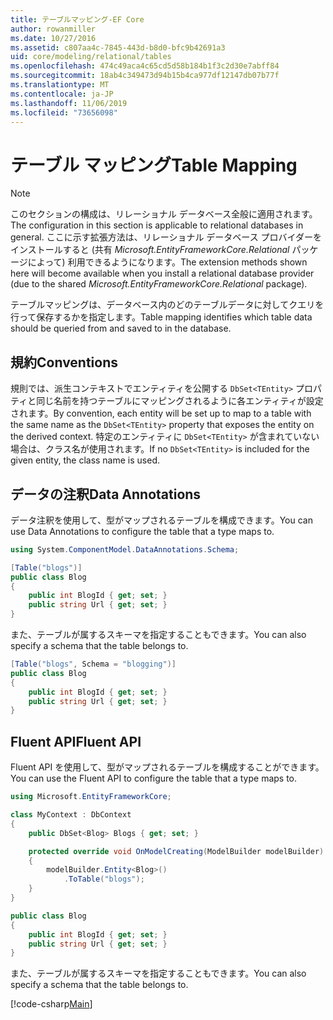 ```yaml
---
title: テーブルマッピング-EF Core
author: rowanmiller
ms.date: 10/27/2016
ms.assetid: c807aa4c-7845-443d-b8d0-bfc9b42691a3
uid: core/modeling/relational/tables
ms.openlocfilehash: 474c49aca4c65cd5d58b184b1f3c2d30e7abff84
ms.sourcegitcommit: 18ab4c349473d94b15b4ca977df12147db07b77f
ms.translationtype: MT
ms.contentlocale: ja-JP
ms.lasthandoff: 11/06/2019
ms.locfileid: "73656098"
---
```

# <a name="table-mapping"></a><span data-ttu-id="d8cd8-102">テーブル マッピング</span><span class="sxs-lookup"><span data-stu-id="d8cd8-102">Table Mapping</span></span>

> [!NOTE]  
> <span data-ttu-id="d8cd8-103">このセクションの構成は、リレーショナル データベース全般に適用されます。</span><span class="sxs-lookup"><span data-stu-id="d8cd8-103">The configuration in this section is applicable to relational databases in general.</span></span> <span data-ttu-id="d8cd8-104">ここに示す拡張方法は、リレーショナル データベース プロバイダーをインストールすると (共有 *Microsoft.EntityFrameworkCore.Relational* パッケージによって) 利用できるようになります。</span><span class="sxs-lookup"><span data-stu-id="d8cd8-104">The extension methods shown here will become available when you install a relational database provider (due to the shared *Microsoft.EntityFrameworkCore.Relational* package).</span></span>

<span data-ttu-id="d8cd8-105">テーブルマッピングは、データベース内のどのテーブルデータに対してクエリを行って保存するかを指定します。</span><span class="sxs-lookup"><span data-stu-id="d8cd8-105">Table mapping identifies which table data should be queried from and saved to in the database.</span></span>

## <a name="conventions"></a><span data-ttu-id="d8cd8-106">規約</span><span class="sxs-lookup"><span data-stu-id="d8cd8-106">Conventions</span></span>

<span data-ttu-id="d8cd8-107">規則では、派生コンテキストでエンティティを公開する `DbSet<TEntity>` プロパティと同じ名前を持つテーブルにマッピングされるように各エンティティが設定されます。</span><span class="sxs-lookup"><span data-stu-id="d8cd8-107">By convention, each entity will be set up to map to a table with the same name as the `DbSet<TEntity>` property that exposes the entity on the derived context.</span></span> <span data-ttu-id="d8cd8-108">特定のエンティティに `DbSet<TEntity>` が含まれていない場合は、クラス名が使用されます。</span><span class="sxs-lookup"><span data-stu-id="d8cd8-108">If no `DbSet<TEntity>` is included for the given entity, the class name is used.</span></span>

## <a name="data-annotations"></a><span data-ttu-id="d8cd8-109">データの注釈</span><span class="sxs-lookup"><span data-stu-id="d8cd8-109">Data Annotations</span></span>

<span data-ttu-id="d8cd8-110">データ注釈を使用して、型がマップされるテーブルを構成できます。</span><span class="sxs-lookup"><span data-stu-id="d8cd8-110">You can use Data Annotations to configure the table that a type maps to.</span></span>

``` csharp
using System.ComponentModel.DataAnnotations.Schema;

[Table("blogs")]
public class Blog
{
    public int BlogId { get; set; }
    public string Url { get; set; }
}
```

<span data-ttu-id="d8cd8-111">また、テーブルが属するスキーマを指定することもできます。</span><span class="sxs-lookup"><span data-stu-id="d8cd8-111">You can also specify a schema that the table belongs to.</span></span>

``` csharp
[Table("blogs", Schema = "blogging")]
public class Blog
{
    public int BlogId { get; set; }
    public string Url { get; set; }
}
```

## <a name="fluent-api"></a><span data-ttu-id="d8cd8-112">Fluent API</span><span class="sxs-lookup"><span data-stu-id="d8cd8-112">Fluent API</span></span>

<span data-ttu-id="d8cd8-113">Fluent API を使用して、型がマップされるテーブルを構成することができます。</span><span class="sxs-lookup"><span data-stu-id="d8cd8-113">You can use the Fluent API to configure the table that a type maps to.</span></span>

``` csharp
using Microsoft.EntityFrameworkCore;

class MyContext : DbContext
{
    public DbSet<Blog> Blogs { get; set; }

    protected override void OnModelCreating(ModelBuilder modelBuilder)
    {
        modelBuilder.Entity<Blog>()
            .ToTable("blogs");
    }
}

public class Blog
{
    public int BlogId { get; set; }
    public string Url { get; set; }
}
```

<span data-ttu-id="d8cd8-114">また、テーブルが属するスキーマを指定することもできます。</span><span class="sxs-lookup"><span data-stu-id="d8cd8-114">You can also specify a schema that the table belongs to.</span></span>

[!code-csharp[Main](../../../../samples/core/Modeling/FluentAPI/Relational/TableAndSchema.cs?name=Table&highlight=2)]
